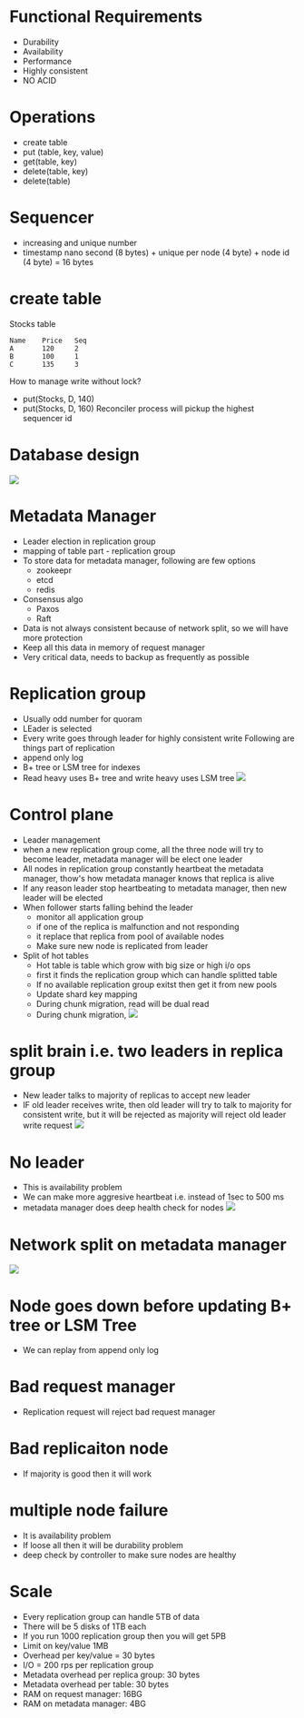 # Functional Requirements
- Durability
- Availability
- Performance
- Highly consistent 
- NO ACID
# Operations
- create table
- put (table, key, value)
- get(table, key)
- delete(table, key)
- delete(table)
# Sequencer
- increasing and unique number
- timestamp nano second (8 bytes) + unique per node (4 byte) + node id (4 byte) = 16 bytes
# create table
Stocks table
```
Name    Price   Seq
A       120     2
B       100     1
C       135     3
```
How to manage write without lock?
- put(Stocks, D, 140)
- put(Stocks, D, 160)
Reconciler process will pickup the highest sequencer id
# Database design
![](assets/database-design.png)
# Metadata Manager
- Leader election in replication group
- mapping of table part - replication group
- To store data for metadata manager, following are few options
    - zookeepr
    - etcd
    - redis
- Consensus algo
    - Paxos
    - Raft
- Data is not always consistent because of network split, so we will have more protection
- Keep all this data in memory of request manager
- Very critical data, needs to backup as frequently as possible
# Replication group
- Usually odd number for quoram
- LEader is selected
- Every write goes through leader for highly consistent write
Following are things part of replication
- append only log
- B+ tree or LSM tree for indexes
- Read heavy uses B+ tree and write heavy uses LSM tree
![](assets/replication-design.png)
# Control plane
- Leader management
- when a new replication group come, all the three node will try to become leader, metadata manager will be elect one leader
- All nodes in replication group constantly heartbeat the metadata manager, thow's how metadata manager knows that replica is alive
- If any reason leader stop heartbeating to metadata manager, then new leader will be elected
- When follower starts falling behind the leader
    - monitor all application group
    - if one of the replica is malfunction and not responding
    - it replace that replica from pool of available nodes
    - Make sure new node is replicated from leader
- Split of hot tables
    - Hot table is table which grow with big size or high i/o ops
    - first it finds the replication group which can handle splitted table
    - If no available replication group exitst then get it from new pools
    - Update shard key mapping
    - During chunk migration, read will be dual read
    - During chunk migration, 
![](assets/control-plane.png)
# split brain i.e. two leaders in replica group
- New leader talks to majority of replicas to accept new leader
- IF old leader receives write, then old leader will try to talk to majority for consistent write, but it will be rejected as majority will reject old leader write request
![](assets/split-brain.png)
# No leader
- This is availability problem
- We can make more aggresive heartbeat i.e. instead of 1sec to 500 ms
- metadata manager does deep health check for nodes
![](assets/no-leader.png)
# Network split on metadata manager
![](assets/network-partition.png)
# Node goes down before updating B+ tree or LSM Tree
- We can replay from append only log
# Bad request manager
- Replication request will reject bad request manager
# Bad replicaiton node 
- If majority is good then it will work 
# multiple node failure 
- It is availability problem
- If loose all then it will be durability problem
- deep check by controller to make sure nodes are healthy
# Scale
- Every replication group can handle 5TB of data
- There will be 5 disks of 1TB each
- If you run 1000 replication group then you will get 5PB
- Limit on key/value 1MB
- Overhead per key/value = 30 bytes
- I/O = 200 rps per replication group
- Metadata overhead per replica group: 30 bytes
- Metadata overhead per table: 30 bytes
- RAM on request manager: 16BG 
- RAM on metadata manager: 4BG
 
